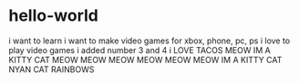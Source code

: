 # hello-world
i want to learn
i want to make video games for xbox, phone, pc, ps i love to play video games
i added number 3 and 4
i LOVE TACOS MEOW IM A KITTY CAT MEOW MEOW MEOW MEOW MEOW MEOW IM A KITTY CAT NYAN CAT RAINBOWS